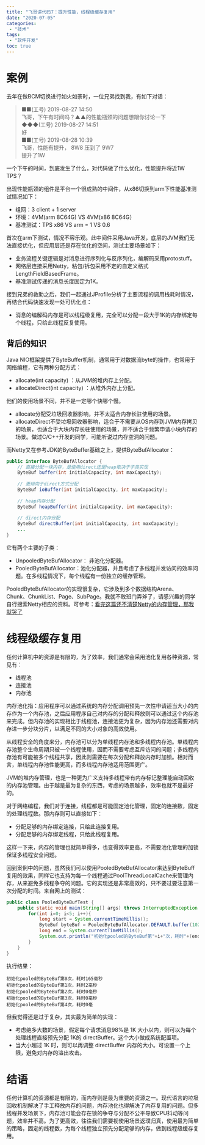 ```yaml
---
title: "飞哥讲代码7：提升性能，线程级缓存复用"
date: "2020-07-05"
categories:
 - "技术"
tags:
 - "软件开发"
toc: true
---
```


# 案例

去年在做BCM切换进行如火如荼时，一位兄弟找到我，有如下对话：

> ■■(工号) 2019-08-27 14:50   
> 飞哥，下午有时间吗？▲▲的性能瓶颈的问题想跟你讨论一下  
> ◆◆◆(工号) 2019-08-27 14:51  
> 好   
> ■■(工号) 2019-08-28 10:39  
> 飞哥，性能有提升， 8W8 压到了 9W7  
> 提升了1W  

一个下午的时间，到底发生了什么，对代码做了什么优化，性能提升将近1W TPS？

出现性能瓶颈的组件是平台一个很成熟的中间件，从x86切换到arm下性能基准测试情况如下：

 - 组网：3 client + 1 server
 - 环境：4VM(arm 8C64G) VS 4VM(x86 8C64G）
 - 基准测试：TPS x86 VS arm = 1 VS 0.6

首次在arm下测试，情况不容乐观。此中间件采用Java开发，底层的JVM我们无法直接优化，但应用层还是存在优化的空间，测试主要场景如下：

 - 业务流程关键逻辑是对消息进行序列化与反序列化，编解码采用protostuff。
 - 网络层连接采用Netty，粘包/拆包采用不定的自定义格式LengthFieldBasedFrame。
 - 基准测试传递的消息长度固定为1K。


接到兄弟的救助之后，我们一起通过JProfile分析了主要流程的调用栈耗时情况，再结合代码快速发现一处可优化点：

 - 消息的编解码内存是可以线程级复用，完全可以分配一段大于1K的内存绑定每个线程，只给此线程反复使用。

## 背后的知识

Java NIO框架提供了ByteBuffer机制，通常用于对数据流byte的操作，也常用于网络编程，它有两种分配方式：

 -  allocate(int capacity) ：从JVM的堆内存上分配。
 -  allocateDirect(int capacity) ：从堆外内存上分配。

他们的使用场景不同，并不是一定哪个快哪个慢。

 - allocate分配受垃圾回收器影响，并不太适合内存长驻使用的场景。
 - allocateDirect不受垃圾回收器影响，适合于不需要从OS内存到JVM内存拷贝的场景，也适合于大块内存长驻使用的场景，并不适合于频繁申请小块内存的场景。做过C/C++开发的同学，可能听说过内存空洞的问题。

而Netty又在参考JDK的ByteBuffer基础之上，提供ByteBufAllocator：

```java
public interface ByteBufAllocator {
    // 直接分配一块内存，是使用direct还是heap取决于子类实现
    ByteBuf buffer(int initialCapacity, int maxCapacity);
 
    // 更倾向于direct方式分配
    ByteBuf ioBuffer(int initialCapacity, int maxCapacity);
 
    // heap内存分配
    ByteBuf heapBuffer(int initialCapacity, int maxCapacity);
 
    // direct内存分配
    ByteBuf directBuffer(int initialCapacity, int maxCapacity);
    ...
}
```

它有两个主要的子类：

 - UnpooledByteBufAllocator： 非池化分配器。
 - PooledByteBufAllocator：池化分配器，并且考虑了多线程并发访问的效率问题。在多线程情况下，每个线程有一份独立的缓存管理。

PooledByteBufAllocator的实现很复杂，它涉及到多个数据结构Arena、Chunk、ChunkList、Page、SubPage。我就不敢班门弄斧了，请感兴趣的同学自行搜索Netty相应的资料。可参考：[看完这篇还不清楚Netty的内存管理，那我就哭了](https://blog.csdn.net/bjweimengshu/article/details/99260447?utm_medium=distribute.pc_relevant_t0.none-task-blog-BlogCommendFromMachineLearnPai2-1.nonecase&depth_1-utm_source=distribute.pc_relevant_t0.none-task-blog-BlogCommendFromMachineLearnPai2-1.nonecase)


# 线程级缓存复用

任何计算机中的资源是有限的，为了效率，我们通常会采用池化复用各种资源，常见有：

 - 线程池
 - 连接池
 - 内存池

内存池化指：应用程序可以通过系统的内存分配调用预先一次性申请适当大小的内存作为一个内存池，之后应用程序自己对内存的分配和释放则可以通过这个内存池来完成。但内存池的实现相比于线程池，连接池更为复杂，因为内存池还需要对内存进一步分块分片，以满足不同的大小对象的高效使用。

从线程安全的角度来分，内存池可以分为单线程内存池和多线程内存池。单线程内存池整个生命周期只被一个线程使用，因而不需要考虑互斥访问的问题；多线程内存池有可能被多个线程共享，因此则需要在每次分配和释放内存时加锁。相对而言，单线程内存池性能更高，而多线程内存池适用范围更广。

JVM的堆内存管理，也是一种更为广义支持多线程带有内存标记整理能自动回收的内存池管理。由于越是最为复杂的东西，考虑的场景越多，效率也就不是最好的。

对于网络编程，我们对于连接，线程都是可能固定池化管理，固定的连接数，固定的处理线程数。那内存则可以直接如下：

 - 分配足够的内存绑定连接，只给此连接复用。
 - 分配足够的内存绑定线程，只给此线程复用。
  
这样一下来，内存的管理也就简单得多，也变得效率更高，不需要池化管理的加锁保证多线程安全问题。

回到案例中的问题，虽然我们可以使用PooledByteBufAllocator来达到ByteBuff复用的效果，同样它也支持为每一个线程通过PoolThreadLocalCache来管理内存，从来避免多线程争夺的问题。它的实现还是非常高效的，只不要过要注意第一次分配的时间。来自网上的测试：

```Java
public class PooledByteBufTest {
    public static void main(String[] args) throws InterruptedException {
        for(int i=0; i<5; i++){
            long start = System.currentTimeMillis();
            ByteBuf byteBuf = PooledByteBufAllocator.DEFAULT.buffer(1024*1024);
            long end = System.currentTimeMillis();
            System.out.println("初始化pooled的ByteBuf第"+i+"次，耗时"+(end-start)+"毫秒");
        }
    }
}
```

执行结果：
```
初始化pooled的ByteBuf第0次，耗时165毫秒
初始化pooled的ByteBuf第1次，耗时2毫秒
初始化pooled的ByteBuf第2次，耗时0毫秒
初始化pooled的ByteBuf第3次，耗时0毫秒
初始化pooled的ByteBuf第4次，耗时0毫
```

但我觉得还是过于复杂，其实最为简单的实现：

 - 考虑绝多大数的场景，假定每个请求消息98%是 1K 大小以内，则可以为每个处理线程直接预先分配 1K的 directBuffer。这个大小做成系统配置项。
 - 当大小超过 1K 时，则可以再调整 directBuffer 内存的大小。可设置一个上限，避免对内存的溢出攻击。


# 结语

任何计算机的资源都是有限的，而内存则是最为重要的资源之一。现代语言的垃圾回收机制解决了手工释放内存的问题，内存池化也得解决了内存复用的问题。但多线程并发场景下，内存池可能会存在锁的争夺与分配不公平导致CPU抖动等问题，效率并不高。为了更高效，往往我们需要视使用场景返璞归真，使用最为简单的策略，固定的线程数，为每个线程独立预先分配足够的内存，做到线程级缓存复用。